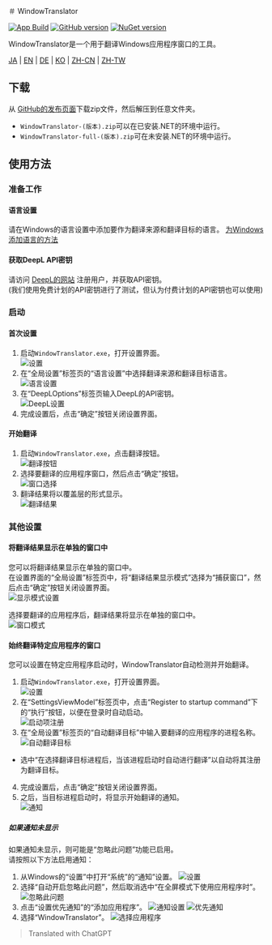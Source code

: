＃ WindowTranslator

[![App Build](https://github.com/Freeesia/WindowTranslator/actions/workflows/dotnet-desktop.yml/badge.svg)](https://github.com/Freeesia/WindowTranslator/actions/workflows/dotnet-desktop.yml)
[![GitHub version](https://badge.fury.io/gh/Freeesia%2FWindowTranslator.svg)](https://badge.fury.io/gh/Freeesia%2FWindowTranslator)
[![NuGet version](https://badge.fury.io/nu/WindowTranslator.Abstractions.svg)](https://badge.fury.io/nu/WindowTranslator.Abstractions)

WindowTranslator是一个用于翻译Windows应用程序窗口的工具。

[JA](README.md) | [EN](./README.en.md) | [DE](./README.zh.md) | [KO](./README.ko.md) | [ZH-CN](./README.zh-cn.md) | [ZH-TW](./README.zh-tw.md)

## 下载

从 [GitHub的发布页面](https://github.com/Freeesia/WindowTranslator/releases/latest)下载zip文件，然后解压到任意文件夹。

* `WindowTranslator-(版本).zip`可以在已安装.NET的环境中运行。
* `WindowTranslator-full-(版本).zip`可在未安装.NET的环境中运行。

## 使用方法

### 准备工作

#### 语言设置

请在Windows的语言设置中添加要作为翻译来源和翻译目标的语言。
[为Windows添加语言的方法](https://support.microsoft.com/zh-cn/windows/windows-%E7%94%A8%E3%81%AE%E8%A8%80%E8%AA%9E%E3%83%91%E3%83%83%E3%82%AF-a5094319-a92d-18de-5b53-1cfc697cfca8)

#### 获取DeepL API密钥

请访问 [DeepL的网站](https://www.deepl.com/zh/pro-api) 注册用户，并获取API密钥。  
(我们使用免费计划的API密钥进行了测试，但认为付费计划的API密钥也可以使用)

### 启动

#### 首次设置

1. 启动`WindowTranslator.exe`，打开设置界面。   
  ![设置](images/settings.png)
2. 在“全局设置”标签页的“语言设置”中选择翻译来源和翻译目标语言。   
  ![语言设置](images/language.png)
3. 在“DeepLOptions”标签页输入DeepL的API密钥。   
  ![DeepL设置](images/deepl.png)
4. 完成设置后，点击“确定”按钮关闭设置界面。

#### 开始翻译

1. 启动`WindowTranslator.exe`，点击翻译按钮。   
  ![翻译按钮](images/translate.png)
2. 选择要翻译的应用程序窗口，然后点击“确定”按钮。   
  ![窗口选择](images/select.png)
3. 翻译结果将以覆盖层的形式显示。   
  ![翻译结果](images/result.png)

### 其他设置

#### 将翻译结果显示在单独的窗口中

您可以将翻译结果显示在单独的窗口中。  
在设置界面的“全局设置”标签页中，将“翻译结果显示模式”选择为“捕获窗口”，然后点击“确定”按钮关闭设置界面。  
![显示模式设置](images/settings_window.png)

选择要翻译的应用程序后，翻译结果将显示在单独的窗口中。  
![窗口模式](images/window_mode.png)

#### 始终翻译特定应用程序的窗口

您可以设置在特定应用程序启动时，WindowTranslator自动检测并开始翻译。

1. 启动`WindowTranslator.exe`，打开设置界面。   
  ![设置](images/settings.png)
2. 在“SettingsViewModel”标签页中，点击“Register to startup command”下的“执行”按钮，以便在登录时自动启动。   
  ![启动项注册](images/startup.png)
3. 在“全局设置”标签页的“自动翻译目标”中输入要翻译的应用程序的进程名称。   
  ![自动翻译目标](images/always_translate.png)
  * 选中“在选择翻译目标进程后，当该进程启动时自动进行翻译”以自动将其注册为翻译目标。
4. 完成设置后，点击“确定”按钮关闭设置界面。
5. 之后，当目标进程启动时，将显示开始翻译的通知。   
  ![通知](images/notify.png)

##### 如果通知未显示

如果通知未显示，则可能是“忽略此问题”功能已启用。  
请按照以下方法启用通知：

1. 从Windows的“设置”中打开“系统”的“通知”设置。
 ![设置](images/win_settings.png)
2. 选择“自动开启忽略此问题”，然后取消选中“在全屏模式下使用应用程序时”。
  ![忽略此问题](images/full.png)
3. 点击“设置优先通知”的“添加应用程序”。
 ![通知设置](images/notification.png)
 ![优先通知](images/priority.png)
4. 选择“WindowTranslator”。
  ![选择应用程序](images/select_app.png)

> Translated with ChatGPT